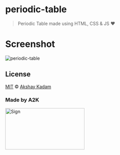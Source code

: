 # periodic-table

> Periodic Table made using HTML, CSS & JS :heart:

# Screenshot

![periodic-table](http://imgur.com/XH9TAzr.png)

## License

[MIT](LICENSE.md) © [Akshay Kadam](https://github.com/deadcoder0904)

### Made by A2K

<img src="http://imgur.com/jfmA33n.png" alt="Sign" width=250 height=130 />
